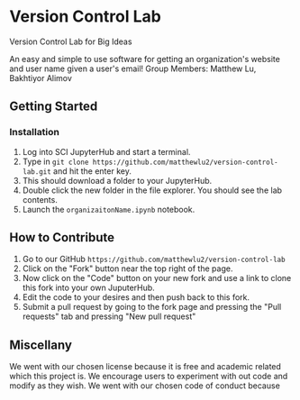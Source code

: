 # Version Control Lab
Version Control Lab for Big Ideas

An easy and simple to use software for getting an organization's website and user name given a user's email!
Group Members: Matthew Lu, Bakhtiyor Alimov

## Getting Started

### Installation

1. Log into SCI JupyterHub and start a terminal.
2. Type in `git clone https://github.com/matthewlu2/version-control-lab.git` and hit the enter key.
3. This should download a folder to your JupyterHub.
4. Double click the new folder in the file explorer. You should see the lab contents.
5. Launch the `organizaitonName.ipynb` notebook.

## How to Contribute

1. Go to our GitHub `https://github.com/matthewlu2/version-control-lab`
2. Click on the "Fork" button near the top right of the page.
3. Now click on the "Code" button on your new fork and use a link to clone this fork into your own JuputerHub.
4. Edit the code to your desires and then push back to this fork.
5. Submit a pull request by going to the fork page and pressing the "Pull requests" tab and pressing "New pull request"

## Miscellany
We went with our chosen license because it is free and academic related which this project is. We encourage users to experiment with out code and modify as they wish. We went with our chosen code of conduct because






